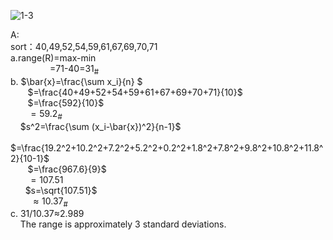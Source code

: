 ![1-3](https://github.com/user-attachments/assets/e367d1ab-f470-482f-aa37-99f6dbf14e3a)

A:  
sort：40,49,52,54,59,61,67,69,70,71  
a.range(R)=max-min  
&nbsp;&nbsp;&nbsp;&nbsp;&nbsp;&nbsp;&nbsp;&nbsp;&nbsp;&nbsp;&nbsp;&nbsp;&nbsp;&nbsp;&nbsp;&nbsp;=71-40=31<sub>#</sub>  
b. $\bar{x}=\frac{\sum x_i}{n} $  
&nbsp;&nbsp;&nbsp;&nbsp;&nbsp;&nbsp; $=\frac{40+49+52+54+59+61+67+69+70+71}{10}$  
&nbsp;&nbsp;&nbsp;&nbsp;&nbsp;&nbsp; $=\frac{592}{10}$   
&nbsp;&nbsp;&nbsp;&nbsp;&nbsp;&nbsp; $=59.2$<sub>#</sub>  
&nbsp;&nbsp;&nbsp; $s^2=\frac{\sum (x_i-\bar{x})^2}{n-1}$  
&nbsp;&nbsp;&nbsp;&nbsp;&nbsp;&nbsp; $=\frac{19.2^2+10.2^2+7.2^2+5.2^2+0.2^2+1.8^2+7.8^2+9.8^2+10.8^2+11.8^2}{10-1}$  
&nbsp;&nbsp;&nbsp;&nbsp;&nbsp;&nbsp; $=\frac{967.6}{9}$  
&nbsp;&nbsp;&nbsp;&nbsp;&nbsp;&nbsp; $=107.51$  
&nbsp; &nbsp; &nbsp; $s=\sqrt{107.51}$  
&nbsp; &nbsp; &nbsp; &nbsp; $≈10.37$<sub>#</sub>  
c. 31/10.37≈2.989  
&nbsp; &nbsp; The range is approximately 3 standard deviations.
